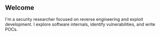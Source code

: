 ## Welcome

I'm a security researcher focused on reverse engineering and exploit development.
I explore software internals, identify vulnerabilities, and write POCs.
